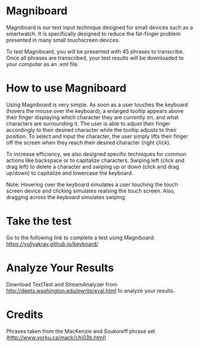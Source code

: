 # Magniboard


Magniboard is our text input technique designed for small devices such as a smartwatch. It is specifically designed to reduce the fat-finger problem presented in many small touchscreen devices.

To test Magniboard, you will be presented with 45 phrases to transcribe. Once all phrases are transcribed, your test results will be downloaded to your computer as an .xml file.


# How to use Magniboard

Using Magniboard is very simple. As soon as a user touches the keyboard (hovers the mouse over the keyboard), a enlarged tooltip appears above their finger displaying which character they are currently on, and what characters are surrounding it. The user is able to adjust their finger accordingly to their desired character while the tooltip adjusts to their position. To select and input the character, the user simply lifts their finger off the screen when they reach their desired character (right click). 

To increase efficiency, we also designed specific techniques for common actions like backspace or to capitalize characters. Swiping left (click and drag left) to delete a character and swiping up or down (click and drag up/down) to capitalize and lowercase the keyboard. 

Note: Hovering over the keyboard simulates a user touching the touch screen device and clicking simulates realsing the touch screen. Also, dragging across the keyboard simulates swiping. 


# Take the test

Go to the following link to complete a test using Magniboard: https://yuliyakrav.github.io/keyboard/


# Analyze Your Results

Download TextTest and StreamAnalyzer from http://depts.washington.edu/ewrite/eval.html to analyze your results. 


# Credits

Phrases taken from the MacKenzie and Soukoreff phrase set (http://www.yorku.ca/mack/chi03b.html)



